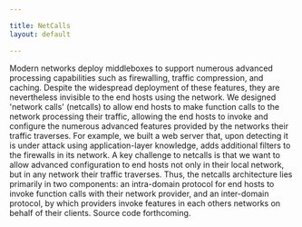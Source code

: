 ```yaml
---

title: NetCalls
layout: default

---
```


Modern networks deploy middleboxes to support numerous advanced processing capabilities such as firewalling, traffic compression, and caching.
Despite the widespread deployment of these features, they are nevertheless invisible to the end hosts using the network.
We designed 'network calls' (netcalls) to allow end hosts to make function calls to the network processing their traffic, allowing the end hosts to invoke and configure the numerous advanced features provided by the networks their traffic traverses.
For example, we built a web server that, upon detecting it is under attack using application-layer knowledge, adds additional filters to the firewalls in its network.
A key challenge to netcalls is that we want to allow advanced configuration to end hosts not only in their local network, but in any network their traffic traverses. 
    Thus, the netcalls architecture lies primarily in two components: an intra-domain protocol for end hosts to invoke function calls with their network provider, and an inter-domain protocol, by which providers invoke features in each others networks on behalf of their clients.
    Source code forthcoming.
